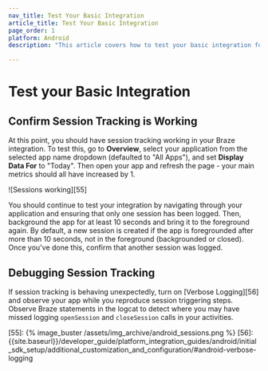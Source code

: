 ```yaml
---
nav_title: Test Your Basic Integration
article_title: Test Your Basic Integration
page_order: 1
platform: Android
description: "This article covers how to test your basic integration for your Android application."

---
```


# Test your Basic Integration

## Confirm Session Tracking is Working

At this point, you should have session tracking working in your Braze integration.  To test this, go to **Overview**, select your application from the selected app name dropdown (defaulted to "All Apps"), and set **Display Data For** to "Today". Then open your app and refresh the page - your main metrics should all have increased by 1.

![Sessions working][55]

You should continue to test your integration by navigating through your application and ensuring that only one session has been logged. Then, background the app for at least 10 seconds and bring it to the foreground again. By default, a new session is created if the app is foregrounded after more than 10 seconds, not in the foreground (backgrounded or closed). Once you've done this, confirm that another session was logged.

## Debugging Session Tracking
If session tracking is behaving unexpectedly, turn on [Verbose Logging][56] and observe your app while you reproduce session triggering steps. Observe Braze statements in the logcat to detect where you may have missed logging `openSession` and `closeSession` calls in your activities.

[55]: {% image_buster /assets/img_archive/android_sessions.png %}
[56]: {{site.baseurl}}/developer_guide/platform_integration_guides/android/initial_sdk_setup/additional_customization_and_configuration/#android-verbose-logging